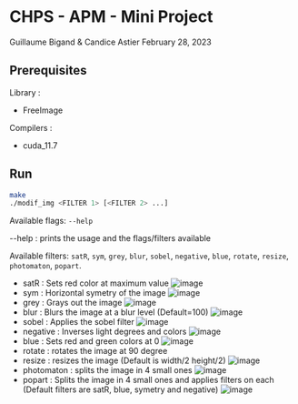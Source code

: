 # CHPS - APM - Mini Project
Guillaume Bigand & Candice Astier
February 28, 2023

## Prerequisites

Library :
- FreeImage

Compilers :
- cuda_11.7


## Run
```bash
make
./modif_img <FILTER 1> [<FILTER 2> ...]
```
Available flags: ``--help``

--help : prints the usage and the flags/filters available

Available filters: ``satR``, ``sym``, ``grey``, ``blur``, ``sobel``, ``negative``, ``blue``, ``rotate``, ``resize``, ``photomaton``, ``popart``.

- satR : Sets red color at maximum value
![image](https://user-images.githubusercontent.com/57614894/221921291-8198cfe1-be66-45bc-a19a-0e2c1e91b010.png)
- sym : Horizontal symetry of the image
![image](https://user-images.githubusercontent.com/57614894/221922505-855301b7-8f1a-4b6e-b7af-ec6b3f3e951e.png)
- grey : Grays out the image
![image](https://user-images.githubusercontent.com/57614894/221922621-e881ccbe-991d-4db3-8105-d7a27d38eb29.png)
- blur : Blurs the image at a blur level (Default=100)
![image](https://user-images.githubusercontent.com/57614894/221922791-3972dddf-f646-4b0e-bf50-aeb7c4af827b.png)
- sobel : Applies the sobel filter
![image](https://user-images.githubusercontent.com/57614894/221922877-4d84876e-20f9-4fa4-b0f9-170a6102a9f7.png)
- negative : Inverses light degrees and colors
![image](https://user-images.githubusercontent.com/57614894/221923000-7c5b6c31-b872-47f1-8cc8-5d613b897fb2.png)
- blue : Sets red and green colors at 0
![image](https://user-images.githubusercontent.com/57614894/221923074-0a0ae5ea-f909-408d-bcec-fa08f16721e9.png)
- rotate : rotates the image at 90 degree
- resize : resizes the image (Default is width/2 height/2)
![image](https://user-images.githubusercontent.com/57614894/221923218-c9ab1171-9d59-4c5c-9565-ef924634b147.png)
- photomaton : splits the image in 4 small ones
![image](https://user-images.githubusercontent.com/57614894/221923348-511caf16-7347-493a-a8bc-eabe26334d4e.png)
- popart : Splits the image in 4 small ones and applies filters on each (Default filters are satR, blue, symetry and negative)
![image](https://user-images.githubusercontent.com/57614894/221923446-f189a0d8-0d1f-4fa7-b5a5-7fb7aa8c713d.png)
